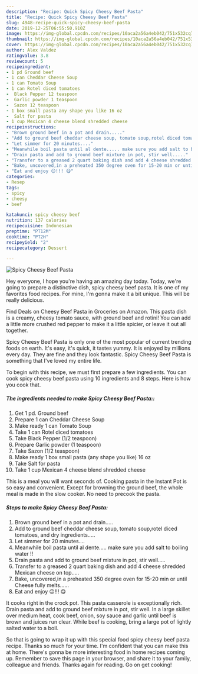 ```yaml
---
description: "Recipe: Quick Spicy Cheesy Beef Pasta"
title: "Recipe: Quick Spicy Cheesy Beef Pasta"
slug: 4948-recipe-quick-spicy-cheesy-beef-pasta
date: 2019-12-25T06:55:50.910Z
image: https://img-global.cpcdn.com/recipes/10aca2a56a4eb042/751x532cq70/spicy-cheesy-beef-pasta-recipe-main-photo.jpg
thumbnail: https://img-global.cpcdn.com/recipes/10aca2a56a4eb042/751x532cq70/spicy-cheesy-beef-pasta-recipe-main-photo.jpg
cover: https://img-global.cpcdn.com/recipes/10aca2a56a4eb042/751x532cq70/spicy-cheesy-beef-pasta-recipe-main-photo.jpg
author: Alex Valdez
ratingvalue: 3.8
reviewcount: 5
recipeingredient:
- 1 pd Ground beef
- 1 can Cheddar Cheese Soup
- 1 can Tomato Soup
- 1 can Rotel diced tomatoes
-  Black Pepper 12 teaspoon
-  Garlic powder 1 teaspoon
-  Sazon 12 teaspoon
- 1 box small pasta any shape you like 16 oz
-  Salt for pasta
- 1 cup Mexican 4 cheese blend shredded cheese
recipeinstructions:
- "Brown ground beef in a pot and drain....."
- "Add to ground beef cheddar cheese soup, tomato soup,rotel diced tomatoes, and dry ingredients....."
- "Let simmer for 20 minutes...."
- "Meanwhile boil pasta until al dente..... make sure you add salt to boiling water !!"
- "Drain pasta and add to ground beef mixture in pot, stir well....."
- "Transfer to a greased 2 quart baking dish and add 4 cheese shredded Mexican cheese on top....."
- "Bake, uncovered,in a preheated 350 degree oven for 15-20 min or until Cheese fully melts......"
- "Eat and enjoy 😉!!! 😋"
categories:
- Resep
tags:
- spicy
- cheesy
- beef

katakunci: spicy cheesy beef
nutrition: 137 calories
recipecuisine: Indonesian
preptime: "PT12M"
cooktime: "PT2H"
recipeyield: "2"
recipecategory: Dessert

---
```



![Spicy Cheesy Beef Pasta](https://img-global.cpcdn.com/recipes/10aca2a56a4eb042/751x532cq70/spicy-cheesy-beef-pasta-recipe-main-photo.jpg)

Hey everyone, I hope you're having an amazing day today. Today, we're going to prepare a distinctive dish, spicy cheesy beef pasta. It is one of my favorites food recipes. For mine, I'm gonna make it a bit unique. This will be really delicious.

Find Deals on Cheesy Beef Pasta in Groceries on Amazon. This pasta dish is a creamy, cheesy tomato sauce, with ground beef and rotini! You can add a little more crushed red pepper to make it a little spicier, or leave it out all together.

Spicy Cheesy Beef Pasta is only one of the most popular of current trending foods on earth. It's easy, it's quick, it tastes yummy. It is enjoyed by millions every day. They are fine and they look fantastic. Spicy Cheesy Beef Pasta is something that I've loved my entire life.


To begin with this recipe, we must first prepare a few ingredients. You can cook spicy cheesy beef pasta using 10 ingredients and 8 steps. Here is how you cook that.

##### The ingredients needed to make Spicy Cheesy Beef Pasta::

1. Get 1 pd. Ground beef
1. Prepare 1 can Cheddar Cheese Soup
1. Make ready 1 can Tomato Soup
1. Take 1 can Rotel diced tomatoes
1. Take  Black Pepper (1/2 teaspoon)
1. Prepare  Garlic powder (1 teaspoon)
1. Take  Sazon (1/2 teaspoon)
1. Make ready 1 box small pasta (any shape you like) 16 oz
1. Take  Salt for pasta
1. Take 1 cup Mexican 4 cheese blend shredded cheese


This is a meal you will want seconds of. Cooking pasta in the Instant Pot is so easy and convenient. Except for browning the ground beef, the whole meal is made in the slow cooker. No need to precook the pasta. 

##### Steps to make Spicy Cheesy Beef Pasta:

1. Brown ground beef in a pot and drain.....
1. Add to ground beef cheddar cheese soup, tomato soup,rotel diced tomatoes, and dry ingredients.....
1. Let simmer for 20 minutes....
1. Meanwhile boil pasta until al dente..... make sure you add salt to boiling water !!
1. Drain pasta and add to ground beef mixture in pot, stir well.....
1. Transfer to a greased 2 quart baking dish and add 4 cheese shredded Mexican cheese on top.....
1. Bake, uncovered,in a preheated 350 degree oven for 15-20 min or until Cheese fully melts......
1. Eat and enjoy 😉!!! 😋


It cooks right in the crock pot. This pasta casserole is exceptionally rich. Drain pasta and add to ground beef mixture in pot, stir well. In a large skillet over medium heat, cook beef, onion, soy sauce and garlic until beef is brown and juices run clear. While beef is cooking, bring a large pot of lightly salted water to a boil. 

So that is going to wrap it up with this special food spicy cheesy beef pasta recipe. Thanks so much for your time. I'm confident that you can make this at home. There's gonna be more interesting food in home recipes coming up. Remember to save this page in your browser, and share it to your family, colleague and friends. Thanks again for reading. Go on get cooking!
